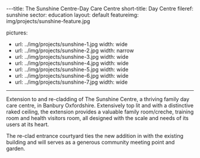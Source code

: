 ---title: The Sunshine Centre-Day Care Centre
short-title: Day Centre
fileref: sunshine
sector: education
layout: default
featureimg: img/projects/sunshine-feature.jpg

pictures:
  - url: ../img/projects/sunshine-1.jpg
    width: wide
  - url: ../img/projects/sunshine-2.jpg
    width: narrow
  - url: ../img/projects/sunshine-3.jpg
    width: wide
  - url: ../img/projects/sunshine-4.jpg
    width: wide
  - url: ../img/projects/sunshine-5.jpg
    width: wide
  - url: ../img/projects/sunshine-6.jpg
    width: wide
  - url: ../img/projects/sunshine-7.jpg
    width: wide

---

Extension to and re-cladding of The Sunshine Centre, a thriving family day care centre, in Banbury Oxfordshire.  Extensively top lit and with a distinctive raked ceiling, the extension provides a valuable family room/creche, training room and health visitors room, all designed with the scale and needs of its users at its heart.

The re-clad entrance courtyard ties the new addition in with the existing building and will serves as a generous community meeting point and garden.



